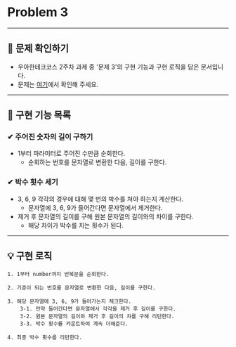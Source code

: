 # Problem 3   

---

## 👀 문제 확인하기  
- 우아한테크코스 2주차 과제 중 '문제 3'의 구현 기능과 구현 로직을 담은 문서입니다.
- 문제는 [여기](https://github.com/woowacourse-precourse/java-onboarding/blob/main/docs/PROBLEM3.md)에서 확인해 주세요.

---

## 🌟 구현 기능 목록  

### ✔ 주어진 숫자의 길이 구하기
- 1부터 파라미터로 주어진 수만큼 순회한다.
  - 순회하는 번호를 문자열로 변환한 다음, 길이를 구한다.

### ✔ 박수 횟수 세기
- 3, 6, 9 각각의 경우에 대해 몇 번의 박수를 쳐야 하는지 계산한다.
  - 문자열에 3, 6, 9가 들어간다면 문자열에서 제거한다.
- 제거 후 문자열의 길이를 구해 원본 문자열의 길이와의 차이를 구한다.
  - 해당 차이가 박수를 치는 횟수가 된다.


---

## 💡 구현 로직
~~~
1. 1부터 number까지 반복문을 순회한다.  

2. 기준이 되는 번호를 문자열로 변환한 다음, 길이를 구한다.  

3. 해당 문자열에 3, 6, 9가 들어가는지 체크한다.
    3-1. 만약 들어간다면 문자열에서 각각을 제거 후 길이를 구한다.
    3-2. 원본 문자열의 길이와 제거 후 길이의 차를 구해 리턴한다.
    3-3. 박수 횟수를 카운트하여 계속 더해준다.  
    
4. 최종 박수 횟수를 리턴한다.
~~~
